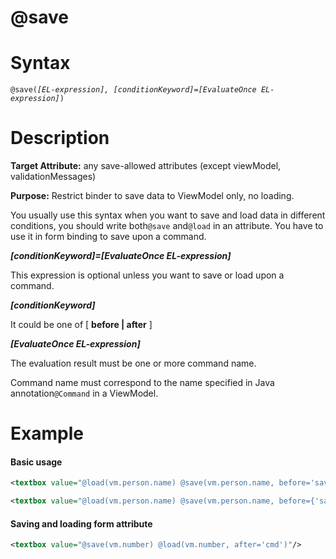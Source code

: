 # @save

Syntax
======

`@save(`*`[EL-expression], [conditionKeyword]=[EvaluateOnce EL-expression]`*`) `

Description
===========

**Target Attribute:** any save-allowed attributes (except viewModel, validationMessages)

**Purpose:** Restrict binder to save data to ViewModel only, no loading.

You usually use this syntax when you want to save and load data in different conditions, you should write both`@save` and`@load` in an attribute. You have to use it in form binding to save upon a command.

***[conditionKeyword]=[EvaluateOnce EL-expression]***

This expression is optional unless you want to save or load upon a command.

***[conditionKeyword]***

It could be one of [ **before | after** ]

***[EvaluateOnce EL-expression]***

The evaluation result must be one or more command name.

Command name must correspond to the name specified in Java annotation`@Command` in a ViewModel.

Example
=======

#### Basic usage
```xml
<textbox value="@load(vm.person.name) @save(vm.person.name, before='save')"/>

<textbox value="@load(vm.person.name) @save(vm.person.name, before={'save', 'update'})"/>
```

#### Saving and loading form attribute
```xml
<textbox value="@save(vm.number) @load(vm.number, after='cmd')"/>
```
